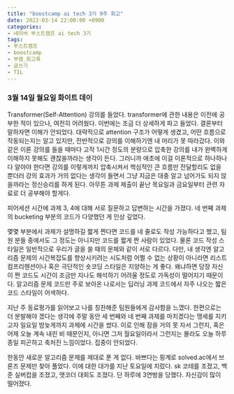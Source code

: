 ```yaml
---
title: "boostcamp ai tech 3기 9주 회고"
date: 2022-03-14 22:00:00 +0900
categories:
- 네이버 부스트캠프 ai tech 3기
tags:
- 부스트캠프
- boostcamp
- 부캠_회고록
- 글쓰기
- TIL
---
```


### 3월 14일 월요일 화이트 데이

Transformer(Self-Attention) 강의를 들었다. transformer에 관한 내용은 이전에 공부한 적이 있으나, 여전히 어려웠다. 이번에는 조금 더 상세하게 파고 들었다. 결론부터 말하자면 이해가 안되었다. 대략적으로 attention 구조가 어떻게 생겼고, 어떤 흐름으로 작동되는지는 알고 있지만, 전반적으로 강의를 이해하기엔 내 머리가 못 따라갔다. 이와 같은 이론 강의를 들을 때마다 고작 1시간 정도의 분량으로 압축한 강의를 내가 완벽하게 이해하지 못해도 괜찮을까라는 생각이 든다. 그러니까 애초에 이걸 이론적으로 하나하나 다 알아야 한다면 강의를 이렇게까지 압축시켜서 핵심적인 큰 흐름만 전달할리도 없을 뿐더러 강의 효과가 거의 없다는 생각이 들면서 그냥 지금은 대충 알고 넘어가도 되지 않을까라는 정신승리를 하게 된다. 아무튼 과제 제출이 끝난 목요일과 금요일부터 관련 자료로 더 공부해야 할게다.

피어세션 시간에 과제 3, 4에 대해 서로 질문하고 답변하는 시간을 가졌다. 네 번째 과제의 bucketing 부분의 코드가 다양했던 게 인상 깊었다. 

몇몇 부분에서 과제가 설명하길 짧게 짠다면 코드를 네 줄로도 작성 가능하다고 했고, 팀원 분들 중에서도 그 정도는 아니지만 코드를 짧게 짠 사람이 있었다. 물론 코드 작성 스타일은 일반적으로 우리가 글을 쓸 때의 문체와 같이 서로 다르다. 다만, 내 생각엔 알고리즘 문제의 시간복잡도를 향상시키려는 시도처럼 어쩔 수 없는 상황이 아니라면 리스트 컴프리헨션이나 혹은 극단적인 숏코딩 스타일은 지양하는 게 좋다. 왜냐하면 당장 자신이 짠 코드도 시간이 조금만 지나도 해석하기 어려울 정도로 가독성이 떨어지기 때문이다. 알고리즘 문제 코드만 주로 보아온 나로서는 딥러닝 과제 코드에서 자주 나오는 짧은 코드 스타일이 어색하다.

지난 주 동료평가를 읽어보고 나를 칭찬해준 팀원들에게 감사함을 느꼈다. 한편으로는 더 분발해야 겠다는 생각에 주말 동안 세 번째와 네 번째 과제를 마치겠다는 맹세를 지키고자 일요일 밤늦게까지 과제에 시간을 썼다. 이로 인해 잠을 거의 못 자서 그런지, 혹은 어제 오늘 계속 내린 비 때문인지, 아니면 그저 월요일이라서 그런지는 몰라도 오늘 하루종일 피곤하고 축처진 느낌이었다. 집중이 안되었다. 

한동안 새로운 알고리즘 문제를 제대로 푼 게 없다. 바쁘다는 핑계로 solved.ac에서 브론즈 문제만 찾아 풀었다. 이에 대한 대가를 지난 토요일에 치렀다. sk 코테를 조졌고, 백준 실버컵을 조졌고, 앳코더 대회도 조졌다. 단 하루에 3연벙을 당했다. 자신감이 많이 떨어졌다. 
